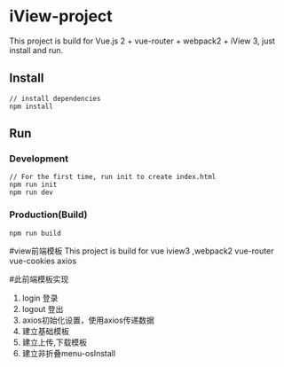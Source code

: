 # iView-project

This project is build for Vue.js 2 + vue-router + webpack2 + iView 3, just install and run.

## Install
```bush
// install dependencies
npm install
```
## Run
### Development
```bush
// For the first time, run init to create index.html
npm run init
npm run dev
```
### Production(Build)
```bush
npm run build
```

#view前端模板
This project is build for vue iview3 ,webpack2 vue-router vue-cookies axios

#此前端模板实现
1. login 登录
2. logout 登出
3. axios初始化设置，使用axios传递数据 
4. 建立基础模板
5. 建立上传,下载模板
6. 建立非折叠menu-osInstall


